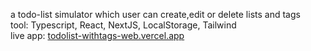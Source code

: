 a todo-list simulator which user can create,edit or delete lists and tags<br/>
tool: Typescript, React, NextJS, LocalStorage, Tailwind<br/>
live app: [todolist-withtags-web.vercel.app](https://todolist-withtags-web.vercel.app/)
